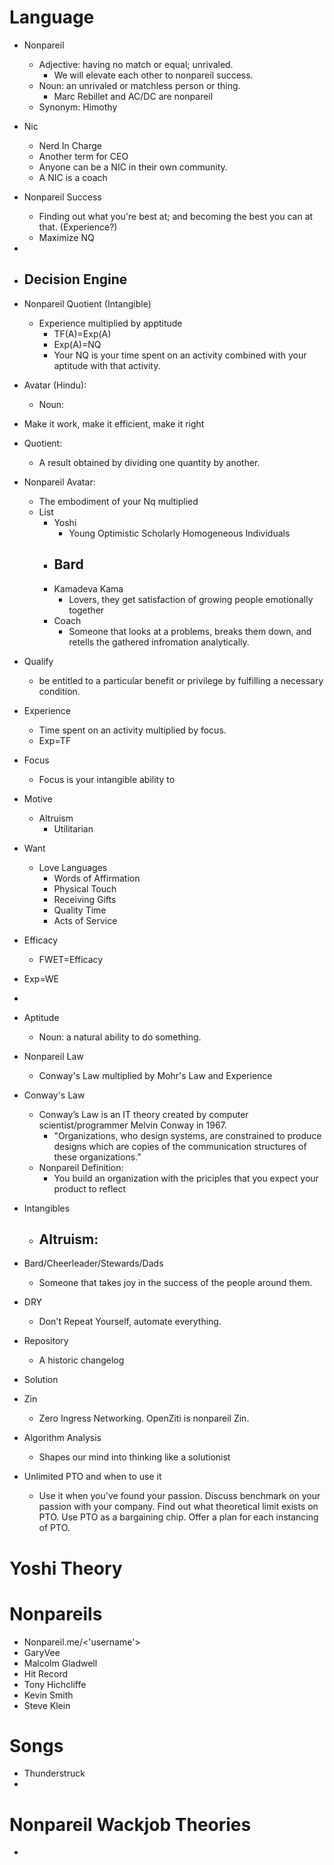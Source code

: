 
# Language
- Nonpareil
	- Adjective: having no match or equal; unrivaled.
		- We will elevate each other to nonpareil success.
	- Noun: an unrivaled or matchless person or thing.
		- Marc Rebillet and AC/DC are nonpareil
	- Synonym: Himothy
- Nic
	- Nerd In Charge
	- Another term for CEO
	- Anyone can be a NIC in their own community. 
	- A NIC is a coach

- Nonpareil Success
	- Finding out what you're best at; and becoming the best you can at that. (Experience?)
	- Maximize NQ
- 
- Decision Engine
	- 
- Nonpareil Quotient (Intangible)
    - Experience multiplied by apptitude
      - TF(A)=Exp(A)
      - Exp(A)=NQ
      - Your NQ is your time spent on an activity combined with your aptitude with that activity.
- Avatar (Hindu):
	- Noun: 
- Make it work, make it efficient, make it right
-   Quotient:
	- A result obtained by dividing one quantity by another.
- Nonpareil Avatar:
	- The embodiment of your Nq multiplied
	- List
		- Yoshi
			- Young Optimistic Scholarly Homogeneous Individuals
		- Bard
			- 
		- Kamadeva Kama
			- Lovers, they get satisfaction of growing people emotionally together
		- Coach
			- Someone that looks at a problems, breaks them down, and retells the gathered infromation analytically.
- Qualify
	- be entitled to a particular benefit or privilege by fulfilling a necessary condition.
- Experience
	- Time spent on an activity multiplied by focus.
	- Exp=TF
- Focus
	- Focus is your intangible ability to 
- Motive
	- Altruism
		- Utilitarian
- Want
	- Love Languages
		- Words of Affirmation
		- Physical Touch
		- Receiving Gifts
		- Quality Time
		- Acts of Service
- Efficacy
	- FWET=Efficacy
- Exp=WE
- 
- Aptitude
  - Noun: a natural ability to do something.
- Nonpareil Law
	- Conway's Law multiplied by Mohr's Law and Experience
- Conway's Law
	- Conway’s Law is an IT theory created by computer scientist/programmer Melvin Conway in 1967.
		- "Organizations, who design systems, are constrained to produce designs which are copies of the communication structures of these organizations.”
	- Nonpareil Definition:
		- You build an organization with the priciples that you expect your product to reflect
- Intangibles
	- Altruism:
		- 
- Bard/Cheerleader/Stewards/Dads
	- Someone that takes joy in the success of the people around them.  
- DRY
	- Don't Repeat Yourself, automate everything.
- Repository
	- A historic changelog 
- Solution
- Zin
	- Zero Ingress Networking. OpenZiti is nonpareil Zin.
- Algorithm Analysis
	- Shapes our mind into thinking like a solutionist
- Unlimited PTO and when to use it
	- Use it when you've found your passion. Discuss benchmark on your passion with your company. Find out what theoretical limit exists on PTO. Use PTO as a bargaining chip. Offer a plan for each instancing of PTO.
# Yoshi Theory


# Nonpareils
- Nonpareil.me/<'username'>
- GaryVee
- Malcolm Gladwell
- Hit Record
- Tony Hichcliffe
- Kevin Smith
- Steve Klein
	  
# Songs
- Thunderstruck
- 


# Nonpareil Wackjob Theories
- 